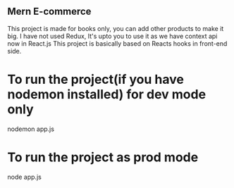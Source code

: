 ## Mern E-commerce 
This project is made for books only, you can add other products to make it big.
I have not used Redux, It's upto you to use it as we have context api now in React.js
This project is basically based on Reacts hooks in front-end side. 
# To run the project(if you have nodemon installed) for dev mode only
nodemon app.js
# To run the project as prod mode
node app.js


